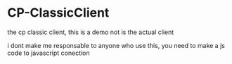 # CP-ClassicClient
the cp classic client, this is a demo not is the actual client

i dont make me responsable to anyone who use this, you need to make a js code to javascript conection
